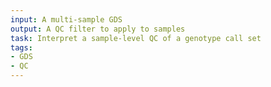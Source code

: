 ```yaml
---
input: A multi-sample GDS
output: A QC filter to apply to samples
task: Interpret a sample-level QC of a genotype call set
tags:
- GDS
- QC
---
```


